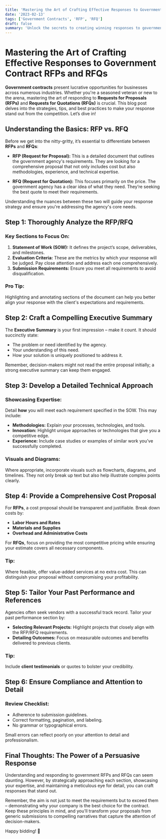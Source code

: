 ```yaml
---
title: 'Mastering the Art of Crafting Effective Responses to Government Contract RFPs and RFQs'
date: '2023-02-13'
tags: ['Government Contracts', 'RFP', 'RFQ']
draft: false
summary: 'Unlock the secrets to creating winning responses to government contract RFPs and RFQs. Learn the strategies that can give you the competitive edge.'
---
```


# Mastering the Art of Crafting Effective Responses to Government Contract RFPs and RFQs

**Government contracts** present lucrative opportunities for businesses across numerous industries. Whether you're a seasoned veteran or new to the arena, mastering the art of responding to **Requests for Proposals (RFPs)** and **Requests for Quotations (RFQs)** is crucial. This blog post delves into the strategies, tips, and best practices to make your response stand out from the competition. Let’s dive in!

## Understanding the Basics: RFP vs. RFQ

Before we get into the nitty-gritty, it’s essential to differentiate between **RFPs** and **RFQs**:

- **RFP (Request for Proposal):** This is a detailed document that outlines the government agency's requirements. They are looking for a comprehensive proposal that not only includes cost but also methodologies, experience, and technical expertise.

- **RFQ (Request for Quotation):** This focuses primarily on the price. The government agency has a clear idea of what they need. They’re seeking the best quote to meet their requirements.

Understanding the nuances between these two will guide your response strategy and ensure you're addressing the agency's core needs.

## Step 1: Thoroughly Analyze the RFP/RFQ

### Key Sections to Focus On:

1. **Statement of Work (SOW):** It defines the project’s scope, deliverables, and milestones.
2. **Evaluation Criteria:** These are the metrics by which your response will be judged. Pay close attention and address each one comprehensively.
3. **Submission Requirements:** Ensure you meet all requirements to avoid disqualification.

### Pro Tip:
Highlighting and annotating sections of the document can help you better align your response with the client's expectations and requirements.

## Step 2: Craft a Compelling Executive Summary

The **Executive Summary** is your first impression – make it count. It should succinctly state:

- The problem or need identified by the agency.
- Your understanding of this need.
- How your solution is uniquely positioned to address it.

Remember, decision-makers might not read the entire proposal initially; a strong executive summary can keep them engaged.

## Step 3: Develop a Detailed Technical Approach

### Showcasing Expertise:
Detail **how** you will meet each requirement specified in the SOW. This may include:

- **Methodologies:** Explain your processes, technologies, and tools.
- **Innovation:** Highlight unique approaches or technologies that give you a competitive edge.
- **Experience:** Include case studies or examples of similar work you’ve successfully completed.

### Visuals and Diagrams:
Where appropriate, incorporate visuals such as flowcharts, diagrams, and timelines. They not only break up text but also help illustrate complex points clearly.

## Step 4: Provide a Comprehensive Cost Proposal

For **RFPs**, a cost proposal should be transparent and justifiable. Break down costs by:

- **Labor Hours and Rates**
- **Materials and Supplies**
- **Overhead and Administrative Costs**

For **RFQs**, focus on providing the most competitive pricing while ensuring your estimate covers all necessary components.

### Tip:
Where feasible, offer value-added services at no extra cost. This can distinguish your proposal without compromising your profitability.

## Step 5: Tailor Your Past Performance and References

Agencies often seek vendors with a successful track record. Tailor your past performance section by:

- **Selecting Relevant Projects:** Highlight projects that closely align with the RFP/RFQ requirements.
- **Detailing Outcomes:** Focus on measurable outcomes and benefits delivered to previous clients.

### Tip:
Include **client testimonials** or quotes to bolster your credibility.

## Step 6: Ensure Compliance and Attention to Detail

### Review Checklist:
- Adherence to submission guidelines.
- Correct formatting, pagination, and labeling.
- No grammar or typographical errors.

Small errors can reflect poorly on your attention to detail and professionalism.

## Final Thoughts: The Power of a Persuasive Response

Understanding and responding to government RFPs and RFQs can seem daunting. However, by strategically approaching each section, showcasing your expertise, and maintaining a meticulous eye for detail, you can craft responses that stand out.

Remember, the aim is not just to meet the requirements but to exceed them – demonstrating why your company is the best choice for the contract. Keep these principles in mind, and you'll transform your proposals from generic submissions to compelling narratives that capture the attention of decision-makers.

Happy bidding! 🚀